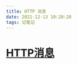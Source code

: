 ```yaml
---
title: HTTP 消息
date: 2021-12-13 10:20:20
tags: 记笔记
---
```


# [HTTP消息](https://developer.mozilla.org/zh-CN/docs/Web/HTTP/Messages)

